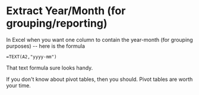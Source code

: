 ﻿# Extract Year/Month (for grouping/reporting)

In Excel when you want one column to contain the year-month (for grouping purposes) -- here is the formula

    =TEXT(A2,"yyyy-mm")

That text formula sure looks handy.

If you don't know about pivot tables, then you should. Pivot tables are worth your time.